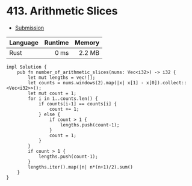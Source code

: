 # 413. Arithmetic Slices
- [Submission](https://leetcode.com/submissions/detail/1139407406/)

| Language | Runtime | Memory |
| :-       |       -:|      -:|
| Rust | 0 ms | 2.2 MB |
```
impl Solution {
    pub fn number_of_arithmetic_slices(nums: Vec<i32>) -> i32 {
        let mut lengths = vec![];
        let counts = nums.windows(2).map(|x| x[1] - x[0]).collect::<Vec<i32>>();
        let mut count = 1;
        for i in 1..counts.len() {
            if counts[i-1] == counts[i] {
                count += 1;
            } else {
                if count > 1 {       
                    lengths.push(count-1);
                }
                count = 1;
            }
        }
        if count > 1 {
            lengths.push(count-1);
        }
        lengths.iter().map(|n| n*(n+1)/2).sum()
    }
}
```
